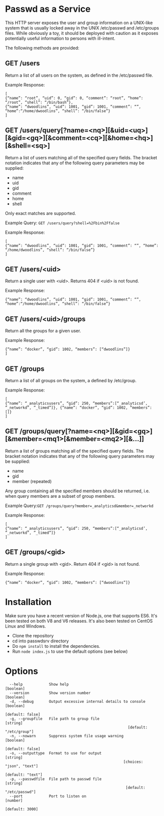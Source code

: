 # Passwd as a Service

This HTTP server exposes the user and group information on a UNIX-like system that is usually locked away in the UNIX /etc/passwd and /etc/groups files. While obviously a toy, it should be deployed with caution as it exposes potentially useful information to persons with ill-intent.

The following methods are provided:

## GET /users

Return a list of all users on the system, as defined in the /etc/passwd file.

Example Response:
```
[
{“name”: “root”, “uid”: 0, “gid”: 0, “comment”: “root”, “home”: “/root”, “shell”: “/bin/bash”},
{“name”: “dwoodlins”, “uid”: 1001, “gid”: 1001, “comment”: “”, “home”:“/home/dwoodlins”, “shell”: “/bin/false”}
]
```
## GET /users/query[?name=\<nq\>][&uid=\<uq\>][&gid=\<gq\>][&comment=\<cq\>][&home=\<hq\>][&shell=\<sq\>]

Return a list of users matching all of the specified query fields. The bracket notation indicates that any of the
following query parameters may be supplied:

- name
- uid
- gid
- comment
- home
- shell

Only exact matches are supported.

Example Query: ​`GET /users/query?shell=%2Fbin%2Ffalse`

Example Response:
```
[
{“name”: “dwoodlins”, “uid”: 1001, “gid”: 1001, “comment”: “”, “home”:
“/home/dwoodlins”, “shell”: “/bin/false”}
]
```
## GET /users/\<uid\>

Return a single user with \<uid\>. Returns 404 if \<uid\> is not found.

Example Response:
```
{“name”: “dwoodlins”, “uid”: 1001, “gid”: 1001, “comment”: “”, “home”:“/home/dwoodlins”, “shell”: “/bin/false”}
```
## GET /users/\<uid\>/groups

Return all the groups for a given user.

Example Response:
```[
{“name”: “docker”, “gid”: 1002, “members”: [“dwoodlins”]}
]
```
## GET /groups

Return a list of all groups on the system, a defined by /etc/group.

Example Response:
```
[
{“name”: “_analyticsusers”, “gid”: 250, “members”:[“_analyticsd’, ”_networkd”, ”_timed”]}, {“name”: “docker”, “gid”: 1002, “members”: []}
]
```

## GET /groups/query[?name=\<nq\>][&gid=\<gq\>][&member=\<mq1\>[&member=\<mq2\>][&...]]

Return a list of groups matching all of the specified query fields. The bracket notation indicates that any of the following query parameters may be supplied:

- name
- gid
- member (repeated)

Any group containing all the specified members should be returned, i.e. when query members are a subset of group members.

Example Query: ​`GET /groups/query?member=_analyticsd&member=_networkd`

Example Response:
```
[
{“name”: “_analyticsusers”, “gid”: 250, “members”:[“_analyticsd’, ”_networkd”, ”_timed”]}
]
```

## GET /groups/\<gid\>

Return a single group with \<gid\>. Return 404 if \<gid\> is not found.

Example Response:
```
{“name”: “docker”, “gid”: 1002, “members”: [“dwoodlins”]}
```

# Installation

Make sure you have a recent version of Node.js, one that supports ES6. It's been tested on both V8 and V6 releases. It's also been tested on CentOS Linux and Windows.

- Clone the repository
- cd into passwdsrv directory
- Do `npm install` to install the dependencies.
- Run `node index.js` to use the default options (see below)

# Options

```
  --help            Show help                                         [boolean]
  --version         Show version number                               [boolean]
  -d, --debug       Output excessive internal details to console      [boolean]
                                                               [default: false]
  -g, --groupfile   File path to group file                            [string]
                                                        [default: "/etc/group"]
  -n, --nowarn      Suppress system file usage warning                [boolean]
                                                               [default: false]
  -o, --outputtype  Format to use for output                           [string]
                                                      [choices: "json", "text"]
                                                              [default: "text"]
  -p, --passwdfile  File path to passwd file                           [string]
                                                       [default: "/etc/passwd"]
  --port            Port to listen on                                  [number]
                                                                [default: 3000]
```
